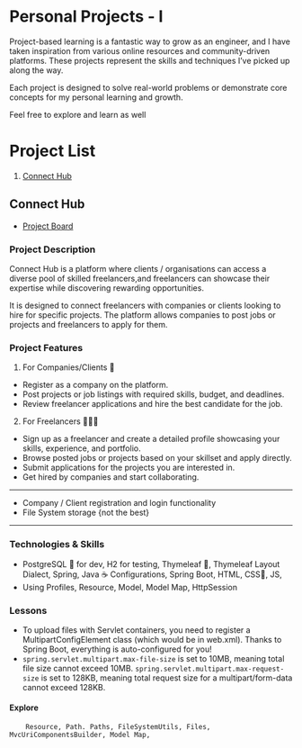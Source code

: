 # Personal Projects - I

Project-based learning is a fantastic way to grow as an engineer, and I have taken inspiration from various online resources and community-driven platforms. These projects represent the skills and techniques I’ve picked up along the way.

Each project is designed to solve real-world problems or demonstrate core concepts for my personal learning and growth.

Feel free to explore and learn as well

# Project List

1. [Connect Hub](#connect-hub)
 

## Connect Hub
* [Project Board](https://github.com/users/frankkwabenaaboagye/projects/1)

### Project Description

Connect Hub is a platform where clients / organisations can access a diverse pool
of skilled freelancers,and freelancers can showcase their expertise while
discovering rewarding opportunities.

It is designed to connect freelancers with companies or clients looking to hire for specific projects. The platform allows companies to post jobs or projects and freelancers to apply for them.

### Project Features

1. For Companies/Clients 🏢

* Register as a company on the platform.
* Post projects or job listings with required skills, budget, and deadlines.
* Review freelancer applications and hire the best candidate for the job.

2. For Freelancers 👨🏻‍💻

* Sign up as a freelancer and create a detailed profile showcasing your skills, experience, and portfolio.
* Browse posted jobs or projects based on your skillset and apply directly.
* Submit applications for the projects you are interested in.
* Get hired by companies and start collaborating.

---
- Company / Client registration and login functionality
- File System storage {not the best}
---

### Technologies & Skills

- PostgreSQL 🐘 for dev, H2 for testing, Thymeleaf 🍃, Thymeleaf Layout Dialect, Spring, Java ☕️ Configurations, Spring Boot, HTML, CSS🎨, JS,
- Using Profiles, Resource, Model, Model Map, HttpSession

### Lessons

- To upload files with Servlet containers, you need to register a MultipartConfigElement class (which would be <multipart-config> in web.xml). Thanks to Spring Boot, everything is auto-configured for you!
- `spring.servlet.multipart.max-file-size` is set to 10MB, meaning total file size cannot exceed 10MB. `spring.servlet.multipart.max-request-size` is set to 128KB, meaning total request size for a multipart/form-data cannot exceed 128KB.

#### Explore

        Resource, Path. Paths, FileSystemUtils, Files, MvcUriComponentsBuilder, Model Map,
